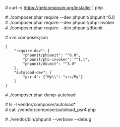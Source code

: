 \# curl -s https://getcomposer.org/installer | php

\# ./composer.phar require --dev phpunit/phpunit ^6.0  
\# ./composer.phar require --dev phpunit/php-invoker  
\# ./composer.phar require --dev phpunit/dbunit  

\# vim composer.json

```
{
	"require-dev": {
		"phpunit/phpunit": "^6.0",
		"phpunit/php-invoker": "^1.1",
		"phpunit/dbunit": "^3.0"
	},
	"autoload-dev": {
		"psr-4": {"My\\": "src/My"}
	}
}
```

\# ./composer.phar dump-autoload

\# ls -l vendor/composer/autoload*  
\# cat ./vendor/composer/autoload_psr4.php  

\# ./vendor/bin/phpunit --verbose --debug  
